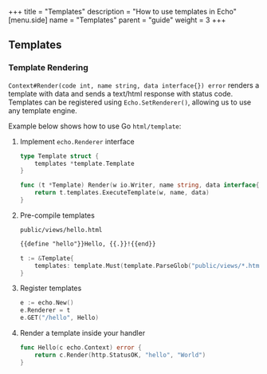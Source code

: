 +++
title = "Templates"
description = "How to use templates in Echo"
[menu.side]
  name = "Templates"
  parent = "guide"
  weight = 3
+++

## Templates

### Template Rendering

`Context#Render(code int, name string, data interface{}) error` renders a template
with data and sends a text/html response with status code. Templates can be registered
using `Echo.SetRenderer()`, allowing us to use any template engine.

Example below shows how to use Go `html/template`:

1. Implement `echo.Renderer` interface

    ```go
    type Template struct {
        templates *template.Template
    }

    func (t *Template) Render(w io.Writer, name string, data interface{}, c echo.Context) error {
    	return t.templates.ExecuteTemplate(w, name, data)
    }
    ```

2. Pre-compile templates

    `public/views/hello.html`

    ```html
    {{define "hello"}}Hello, {{.}}!{{end}}
    ```

    ```go
    t := &Template{
        templates: template.Must(template.ParseGlob("public/views/*.html")),
    }
    ```

3. Register templates

    ```go
    e := echo.New()
    e.Renderer = t
    e.GET("/hello", Hello)
    ```

4. Render a template inside your handler

    ```go
    func Hello(c echo.Context) error {
    	return c.Render(http.StatusOK, "hello", "World")
    }
    ```
